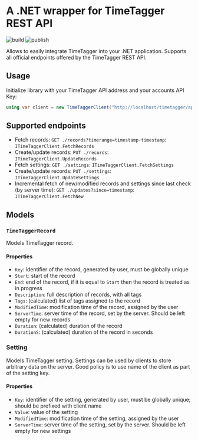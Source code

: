 # A .NET wrapper for TimeTagger REST API

![build](https://github.com/michal-b-kaminski/TimeTaggerClient/actions/workflows/build-and-test.yml/badge.svg) ![publish](https://github.com/michal-b-kaminski/TimeTaggerClient/actions/workflows/publish.yml/badge.svg)

Allows to easily integrate TimeTagger into your .NET application. Supports all official endpoints offered by the TimeTagger REST API.

## Usage

Initialize library with your TimeTagger API address and your accounts API Key:

```csharp
using var client = new TimeTaggerClient("http://localhost/timetagger/api/v2/", "api-key");
```

## Supported endpoints

- Fetch records: `GET ./records?timerange=timestamp-timestamp`: `ITimeTaggerClient.FetchRecords`
- Create/update records: `PUT ./records`: `ITimeTaggerClient.UpdateRecords`
- Fetch settings: `GET ./settings`: `ITimeTaggerClient.FetchSettings`
- Create/update records: `PUT ./settings`: `ITimeTaggerClient.UpdateSettings`
- Incremental fetch of new/modified records and settings since last check (by server time): `GET ./updates?since=timestamp`: `ITimeTaggerClient.FetchNew`

## Models

### `TimeTaggerRecord`

Models TimeTagger record.

#### Properties

- `Key`: identifier of the record, generated by user, must be globally unique
- `Start`: start of the record
- `End`: end of the record, if it is equal to `Start` then the record is treated as in progress
- `Description`: full description of records, with all tags
- `Tags`: (calculated) list of tags assigned to the record
- `ModifiedTime`: modification time of the record, assigned by the user
- `ServerTime`: server time of the record, set by the server. Should be left empty for new records
- `Duration`: (calculated) duration of the record
- `DurationS`: (calculated) duration of the record in seconds

### Setting

Models TimeTagger setting. Settings can be used by clients to store arbitrary data on the server. Good policy is to use name of the client as part of the setting key.

#### Properties

- `Key`: identifier of the setting, generated by user, must be globally unique; should be prefixed with client name
- `Value`: value of the setting
- `ModifiedTime`: modification time of the setting, assigned by the user
- `ServerTime`: server time of the setting, set by the server. Should be left empty for new settings